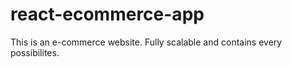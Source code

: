# react-ecommerce-app
This is an e-commerce website. Fully scalable and contains every possibilites.

